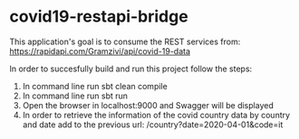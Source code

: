 # covid19-restapi-bridge
This application's goal is to consume the REST services from:
https://rapidapi.com/Gramzivi/api/covid-19-data

In order to succesfully build and run this project follow the steps:
1. In command line run sbt clean compile
2. In command line run sbt run
3. Open the browser in localhost:9000 and Swagger will be displayed
4. In order to retrieve the information of the covid country data by country and date add to the previous url: /country?date=2020-04-01&code=it

